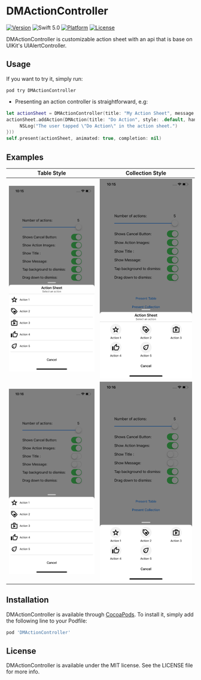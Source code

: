 # DMActionController

[![Version](https://img.shields.io/cocoapods/v/DMActionController.svg?style=flat)](http://cocoapods.org/pods/DMActionController)
![Swift 5.0](https://img.shields.io/badge/Swift-5.0-orange.svg)
[![Platform](https://img.shields.io/cocoapods/p/DMParallaxHeader.svg?style=flat)](http://cocoapods.org/pods/DMActionController)
[![License](https://img.shields.io/cocoapods/l/DMParallaxHeader.svg?style=flat)](http://opensource.org/licenses/MIT)

DMActionController is customizable action sheet with an api that is base on UIKit's UIAlertController.

## Usage

If you want to try it, simply run:

```
pod try DMActionController
```

+ Presenting an action controller is straightforward, e.g:

```swift
let actionSheet = DMActionController(title: "My Action Sheet", message: "This is an action sheet.", preferredStyle: .table)
actionSheet.addAction(DMAction(title: "Do Action", style: .default, handler: { _ in
     NSLog("The user tapped \"Do Action\" in the action sheet.")
}))
self.present(actionSheet, animated: true, completion: nil)
```

## Examples

Table Style   | Collection Style
------------- | -------------
![Table1](/Screenshots/Screenshot-2.png) | ![Collection1](/Screenshots/Screenshot-1.png)
![Table2](/Screenshots/Screenshot-4.png) | ![Collection2](/Screenshots/Screenshot-5.png)

## Installation

DMActionController is available through [CocoaPods](http://cocoapods.org). To install
it, simply add the following line to your Podfile:

```ruby
pod 'DMActionController'
```

## License

DMActionController is available under the MIT license. See the LICENSE file for more info.
